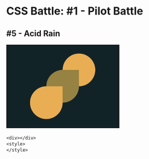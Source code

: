 # CSS Battle: #1 - Pilot Battle

## #5 - Acid Rain

<img src="images/acidrain.png" width="300" />

```
<div></div>
<style>
</style>
```